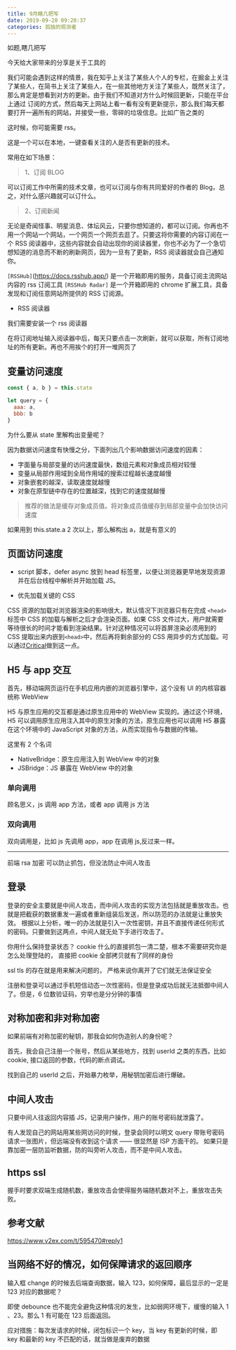 ```yaml
---
title: 9月瞎几把写
date: 2019-09-28 09:20:37
categories: 孤独的观测者
---
```


如题,瞎几把写

<!--more-->

今天给大家带来的分享是关于工具的

我们可能会遇到这样的情景，我在知乎上关注了某些人个人的专栏，在掘金上关注了某些人，在简书上关注了某些人，在一些其他地方关注了某些人，既然关注了，那么肯定是想看到对方的更新。由于我们不知道对方什么时候回更新，只能在平台上通过 订阅的方式，然后每天上网站上看一看有没有更新提示，那么我们每天都要打开一遍所有的网站，并接受一些，零碎的垃圾信息。比如广告之类的

这时候，你可能需要 rss。

这是一个可以在本地，一键查看关注的人是否有更新的技术。

常用在如下场景：

> 1、订阅 BLOG

可以订阅工作中所需的技术文章，也可以订阅与你有共同爱好的作者的 Blog，总之，对什么感兴趣就可以订什么。

> 2、订阅新闻

无论是奇闻怪事、明星消息、体坛风云，只要你想知道的，都可以订阅。你再也不用一个网站一个网站，一个网页一个网页去逛了。只要这将你需要的内容订阅在一个 RSS 阅读器中，这些内容就会自动出现你的阅读器里，你也不必为了一个急切想知道的消息而不断的刷新网页，因为一旦有了更新，RSS 阅读器就会自己通知你。

`[RSSHub]`(https://docs.rsshub.app/) 是一个开箱即用的服务，具备订阅主流网站内容的 rss 订阅工具
`[RSSHub Radar]` 是一个开箱即用的 chrome 扩展工具，具备发现和订阅任意网站所提供的 RSS 订阅源。

- RSS 阅读器

我们需要安装一个 rss 阅读器

在将订阅地址输入阅读器中后，每天只要点击一次刷新，就可以获取，所有订阅地址的所有更新。再也不用挨个的打开一堆网页了

## 变量访问速度

```js
const { a, b } = this.state

let query = {
  aaa: a,
  bbb: b
}
```

为什么要从 state 里解构出变量呢？

因为数据访问速度有快慢之分，下面列出几个影响数据访问速度的因素：

- 字面量与局部变量的访问速度最快，数组元素和对象成员相对较慢
- 变量从局部作用域到全局作用域的搜索过程越长速度越慢
- 对象嵌套的越深，读取速度就越慢
- 对象在原型链中存在的位置越深，找到它的速度就越慢

> 推荐的做法是缓存对象成员值。将对象成员值缓存到局部变量中会加快访问速度

如果用到 this.state.a 2 次以上，那么解构出 a，就是有意义的

## 页面访问速度

- script 脚本，defer async 放到 head 标签里，以便让浏览器更早地发现资源并在后台线程中解析并开始加载 JS。

- 优先加载关键的 CSS

CSS 资源的加载对浏览器渲染的影响很大，默认情况下浏览器只有在完成 `<head>`标签中 CSS 的加载与解析之后才会渲染页面。如果 CSS 文件过大，用户就需要等待很长的时间才能看到渲染结果。针对这种情况可以将首屏渲染必须用到的 CSS 提取出来内嵌到`<head>`中，然后再将剩余部分的 CSS 用异步的方式加载。可以通过[Critical](https://github.com/addyosmani/critical)做到这一点。

## H5 与 app 交互

首先，移动端网页运行在手机应用内嵌的浏览器引擎中，这个没有 UI 的内核容器统称 WebView

H5 与原生应用的交互都是通过原生应用中的 WebView 实现的。通过这个环境，H5 可以调用原生应用注入其中的原生对象的方法，原生应用也可以调用 H5 暴露在这个环境中的 JavaScript 对象的方法，从而实现指令与数据的传输。

这里有 2 个名词

- NativeBridge：原生应用注入到 WebView 中的对象
- JSBridge：JS 暴露在 WebView 中的对象

### 单向调用

顾名思义，js 调用 app 方法，或者 app 调用 js 方法

### 双向调用

双向调用是，比如 js 先调用 app，app 在调用 js,反过来一样。

---

前端 rsa 加密 可以防止抓包，但没法防止中间人攻击

## 登录

登录的安全主要就是中间人攻击，而中间人攻击的实现方法包括就是重放攻击。也就是把截获的数据重发一遍或者重新组装后发送，所以防范的办法就是让重放失效。
根据以上分析，唯一的办法就是引入一次性密钥，并且不直接传递任何形式的密码。只要做到这两点，中间人就无处下手进行攻击了。

你用什么保持登录状态？ cookie 什么的直接抓包一清二楚，根本不需要研究你是怎么处理登陆的， 直接把 cookie 全部拷贝就有了同样的身份

ssl tls 的存在就是用来解决问题的，
严格来说你离开了它们就无法保证安全

注册和登录可以通过手机短信动态一次性密码，但是登录成功后就无法抵御中间人了。但是，6 位数验证码，穷举也是分分钟的事情

## 对称加密和非对称加密

如果前端有对称加密的秘钥，那我会如何伪造别人的身份呢？

首先，我会自己注册一个账号，然后从某些地方，找到 userId 之类的东西，比如 cookie, 接口返回的参数，代码的断点调试。

找到自己的 userId 之后，开始暴力枚举，用秘钥加密后进行爆破。

## 中间人攻击

只要中间人往返回内容插 JS，记录用户操作，用户的账号密码就泄露了。

有人发现自己的网站用某些网访问的时候，登录会同时以明文 query 带账号密码请求一张图片，但远端没有收到这个请求 —— 很显然是 ISP 方面干的。
如果只是靠加密一层防监听数据，防的叫旁听人攻击，而不是中间人攻击。

## https ssl

握手时要求双端生成随机数，重放攻击会使得服务端随机数对不上，重放攻击失败。

## 参考文献

https://www.v2ex.com/t/595470#reply1

## 当网络不好的情况，如何保障请求的返回顺序

输入框 change 的时候去后端查询数据，输入 123，如何保障，最后显示的一定是 123 对应的数据呢？

即使 debounce 也不能完全避免这种情况的发生，比如弱网环境下，缓慢的输入 1 、23。那么 1 有可能在 123 后面返回。

应对措施：每次发请求的时候，闭包标识一个 key，当 key 有更新的时候，即 key 和最新的 key 不匹配的话，就当做是废弃的数据
